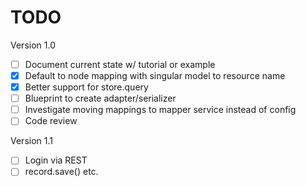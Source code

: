 # TODO

Version 1.0

- [ ] Document current state w/ tutorial or example
- [x] Default to node mapping with singular model to resource name
- [x] Better support for store.query
- [ ] Blueprint to create adapter/serializer
- [ ] Investigate moving mappings to mapper service instead of config
- [ ] Code review

Version 1.1

- [ ] Login via REST
- [ ] record.save() etc.
